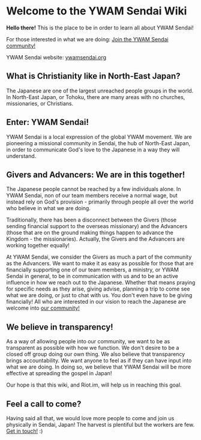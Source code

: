 # Welcome to the YWAM Sendai Wiki

**Hello there!** This is the place to be in order to learn all about YWAM Sendai!

For those interested in what we are doing: [Join the YWAM Sendai community!](http://ywamsendai.org/join)

YWAM Sendai website: [ywamsendai.org](http://ywamsendai.org)

## What is Christianity like in North-East Japan?

The Japanese are one of the largest unreached people groups in the world. In North-East Japan, or Tohoku, there are many areas with no churches, missionaries, or Christians. 

## Enter: YWAM Sendai!

YWAM Sendai is a local expression of the global YWAM movement. We are pioneering a missional community in Sendai, the hub of North-East Japan, in order to communicate God's love to the Japanese in a way they will understand. 

## Givers and Advancers: We are in this together!

The Japanese people cannot be reached by a few individuals alone. In YWAM Sendai, non of our team members receive a normal wage, but instead rely on God's provision - primarily through people all over the world who believe in what we are doing.

Traditionally, there has been a disconnect between the Givers (those sending financial support to the overseas missionary) and the Advancers (those that are on the ground making things happen to advance the Kingdom - the missionaries). Actually, the Givers and the Advancers are working together equally!

At YWAM Sendai, we consider the Givers as much a part of the community as the Advancers. We want to make it as easy as possible for those that are financially supporting one of our team members, a ministry, or YWAM Sendai in general, to be in communication with us and to be an active influence in how we reach out to the Japanese. Whether that means praying for specific needs as they arise, giving advise, planning a trip to come see what we are doing, or just to chat with us. You don't even have to be giving financially! All who are interested in our vision to reach the Japanese are welcome into [our community!](http://ywamsendai.org/join)

## We believe in transparency!

As a way of allowing people into our community, we want to be as transparent as possible with how we function. We don't desire to be a closed off group doing our own thing. We also believe that transparency brings accountability. We want anyone to feel as if they can have input into what we are doing. In doing so, we believe that YWAM Sendai will be more effective at spreading the gospel in Japan!

Our hope is that this wiki, and Riot.im, will help us in reaching this goal.

## Feel a call to come?

Having said all that, we would love more people to come and join us physically in Sendai, Japan! The harvest is plentiful but the workers are few. [Get in touch!](http://ywamsendai.org/join) :)